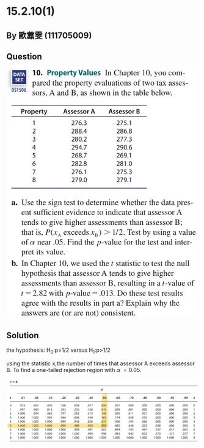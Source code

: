 # 15.2.10(1)
## By 歐䕒雯 (111705009)

## Question
![image](https://github.com/HWTeng-Course/202402-Statistics/blob/main/Images/15.2.10.jpg)


## Solution

the hypothesis:
H<sub>0</sub>:p=1/2    versus    H<sub>1</sub>:p>1/2

using the statistic x,the number of times that assessor A exceeds assessor B. To find a one-tailed rejection region with $\alpha\ = 0.05$.


![image](https://github.com/HWTeng-Course/202402-Statistics/blob/main/Images/0520.jpg)
